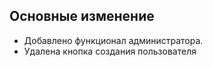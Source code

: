 ## Основные изменение 

* Добавлено функционал администратора.
* Удалена кнопка создания пользователя


